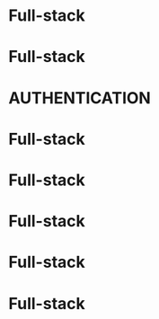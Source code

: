 # Full-stack
# Full-stack
# AUTHENTICATION
# Full-stack
# Full-stack
# Full-stack
# Full-stack
# Full-stack
